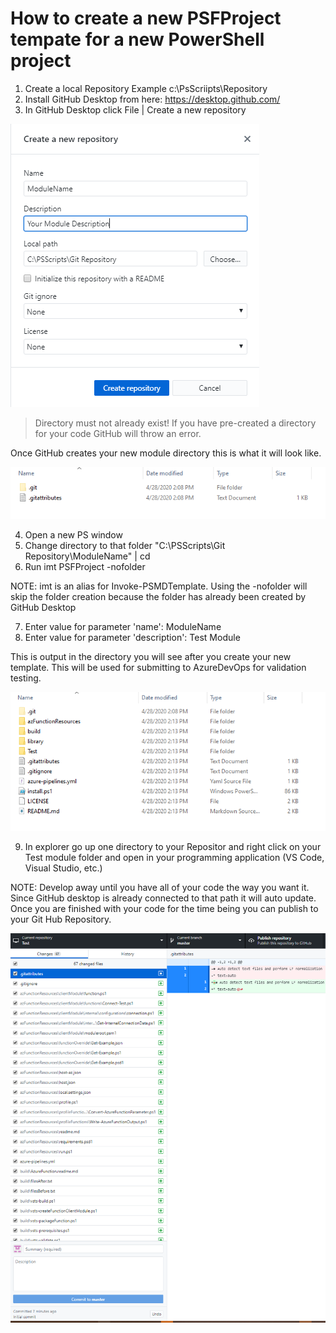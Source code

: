 ﻿# How to create a new PSFProject tempate for a new PowerShell project

1. Create a local Repository Example c:\PsScriipts\Repository
2. Install GitHub Desktop from here: https://desktop.github.com/
3. In GitHub Desktop click File | Create a new repository

![](resources/NewRepository.png)


> Directory must not already exist! If you have pre-created a directory for your code GitHub will throw an error.

Once GitHub creates your new module directory this is what it will look like.


![](resources/NewDirectory.png)


4. Open a new PS window
5. Change directory to that folder "C:\PSScripts\Git Repository\ModuleName" | cd
6. Run imt PSFProject -nofolder

NOTE: imt is an alias for Invoke-PSMDTemplate. Using the -nofolder will skip the folder creation because the folder has already been created by GitHub Desktop

7. Enter value for parameter 'name': ModuleName
8. Enter value for parameter 'description': Test Module

This is output in the directory you will see after you create your new template. This will be used for submitting to AzureDevOps for validation testing.


![](resources/TemplateDirectory.png)
	

9. In explorer go up one directory to your Repositor and right click on your Test module folder and open in your programming application (VS Code, Visual Studio, etc.)
	
NOTE: Develop away until you have all of your code the way you want it. Since GitHub desktop is already connected to that path it will auto update. Once you are finished with your code for the time being you can publish to your Git Hub Repository.


![](resources/GithubCode.png)